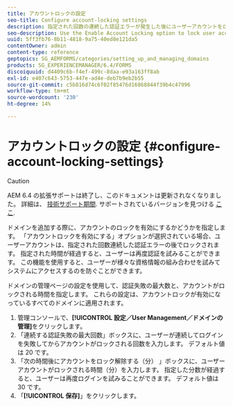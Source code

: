 ```yaml
---
title: アカウントロックの設定
seo-title: Configure account-locking settings
description: 指定された回数の連続した認証エラーが発生した後にユーザーアカウントをロックするには、「アカウントロックを有効にする」オプションを使用します。
seo-description: Use the Enable Account Locking option to lock user accounts after a specified number of consecutive authentication failures.
uuid: 5ff3fb76-8b11-4818-9a75-40ed8e121da5
contentOwner: admin
content-type: reference
geptopics: SG_AEMFORMS/categories/setting_up_and_managing_domains
products: SG_EXPERIENCEMANAGER/6.4/FORMS
discoiquuid: d4409c6b-f4ef-499c-8daa-e93a163ff8ab
exl-id: e407c643-5753-447e-ad4e-deb7b9eb2b55
source-git-commit: c5b816d74c6f02f85476d16868844f39b4c47996
workflow-type: tm+mt
source-wordcount: '230'
ht-degree: 14%

---
```


# アカウントロックの設定 {#configure-account-locking-settings}

>[!CAUTION]
>
>AEM 6.4 の拡張サポートは終了し、このドキュメントは更新されなくなりました。 詳細は、 [技術サポート期間](https://helpx.adobe.com/jp/support/programs/eol-matrix.html). サポートされているバージョンを見つける [ここ](https://experienceleague.adobe.com/docs/?lang=ja).

ドメインを追加する際に、アカウントのロックを有効にするかどうかを指定します。 「アカウントロックを有効にする」オプションが選択されている場合、ユーザーアカウントは、指定された回数連続した認証エラーの後でロックされます。 指定された時間が経過すると、ユーザーは再度認証を試みることができます。 この機能を使用すると、ユーザーが様々な資格情報の組み合わせを試みてシステムにアクセスするのを防ぐことができます。

ドメインの管理ページの設定を使用して、認証失敗の最大数と、アカウントがロックされる時間を指定します。 これらの設定は、アカウントロックが有効になっているすべてのドメインに適用されます。

1. 管理コンソールで、**[!UICONTROL 設定／User Management／ドメインの管理]**&#x200B;をクリックします。
1. 「連続する認証失敗の最大回数」ボックスに、ユーザーが連続してログインを失敗してからアカウントがロックされる回数を入力します。 デフォルト値は 20 です。
1. 「次の時間後にアカウントをロック解除する（分） 」ボックスに、ユーザーアカウントがロックされる時間（分）を入力します。 指定した分数が経過すると、ユーザーは再度ログインを試みることができます。 デフォルト値は 30 です。
1. 「**[!UICONTROL 保存]**」をクリックします。
